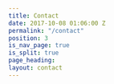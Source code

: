 ```yaml
---
title: Contact
date: 2017-10-08 01:06:00 Z
permalink: "/contact"
position: 3
is_nav_page: true
is_split: true
page_heading: 
layout: contact
---
```


